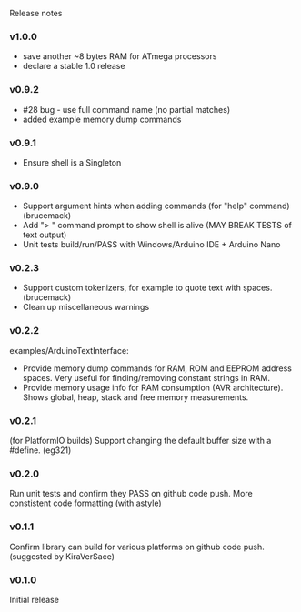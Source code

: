 Release notes

### v1.0.0
* save another ~8 bytes RAM for ATmega processors
* declare a stable 1.0 release

### v0.9.2
* #28 bug - use full command name (no partial matches)
* added example memory dump commands

### v0.9.1
* Ensure shell is a Singleton

### v0.9.0
* Support argument hints when adding commands (for "help" command) (brucemack)
* Add "> " command prompt to show shell is alive (MAY BREAK TESTS of text output)
* Unit tests build/run/PASS with Windows/Arduino IDE + Arduino Nano

### v0.2.3
* Support custom tokenizers, for example to quote text with spaces. (brucemack)
* Clean up miscellaneous warnings

### v0.2.2
examples/ArduinoTextInterface:
* Provide memory dump commands for RAM, ROM and EEPROM address spaces.  Very useful for finding/removing constant strings in RAM.
* Provide memory usage info for RAM consumption (AVR architecture).  Shows global, heap, stack and free memory measurements.

### v0.2.1
(for PlatformIO builds) Support changing the default buffer size with a #define. (eg321)

### v0.2.0
Run unit tests and confirm they PASS on github code push.
More constistent code formatting (with astyle)

### v0.1.1
Confirm library can build for various platforms on github code push.
(suggested by KiraVerSace)

### v0.1.0
Initial release
 
